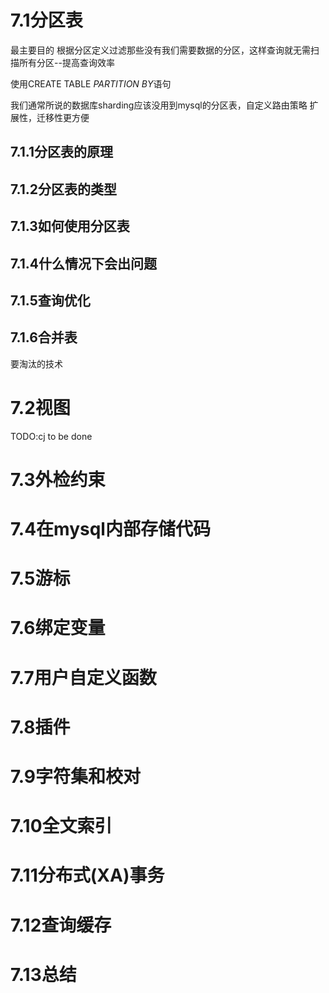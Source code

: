 
# 7.1分区表
最主要目的
根据分区定义过滤那些没有我们需要数据的分区，这样查询就无需扫描所有分区--提高查询效率

使用CREATE TABLE *PARTITION BY*语句

我们通常所说的数据库sharding应该没用到mysql的分区表，自定义路由策略
扩展性，迁移性更方便
## 7.1.1分区表的原理

## 7.1.2分区表的类型

## 7.1.3如何使用分区表

## 7.1.4什么情况下会出问题

## 7.1.5查询优化

## 7.1.6合并表
要淘汰的技术

# 7.2视图
TODO:cj to be done

# 7.3外检约束

# 7.4在mysql内部存储代码

# 7.5游标

# 7.6绑定变量

# 7.7用户自定义函数

# 7.8插件

# 7.9字符集和校对

# 7.10全文索引

# 7.11分布式(XA)事务

# 7.12查询缓存

# 7.13总结